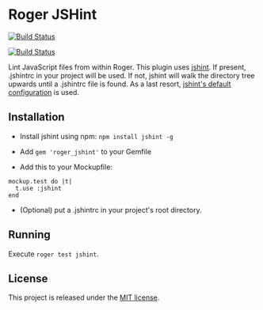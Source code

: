 Roger JSHint
============
[![Build Status](https://travis-ci.org/hkrutzer/roger_jshint.svg?branch=master)](https://travis-ci.org/hkrutzer/roger_jshint)

[![Build Status](https://travis-ci.org/DigitPaint/roger_jshint.svg)](https://travis-ci.org/DigitPaint/roger_jshint)


Lint JavaScript files from within Roger. This plugin uses [jshint](https://github.com/jshint/jshint). If present, .jshintrc in your project will be used. If not, jshint will walk the directory tree upwards until a .jshintrc file is found. As a last resort, [jshint's default configuration](https://raw.githubusercontent.com/jshint/jshint/master/examples/.jshintrc) is used.

## Installation
* Install jshint using npm: ```npm install jshint -g```

* Add ```gem 'roger_jshint'``` to your Gemfile

* Add this to your Mockupfile:
```
mockup.test do |t|
  t.use :jshint
end
```

* (Optional) put a .jshintrc in your project's root directory.

## Running
Execute ```roger test jshint```.

## License

This project is released under the [MIT license](LICENSE).
